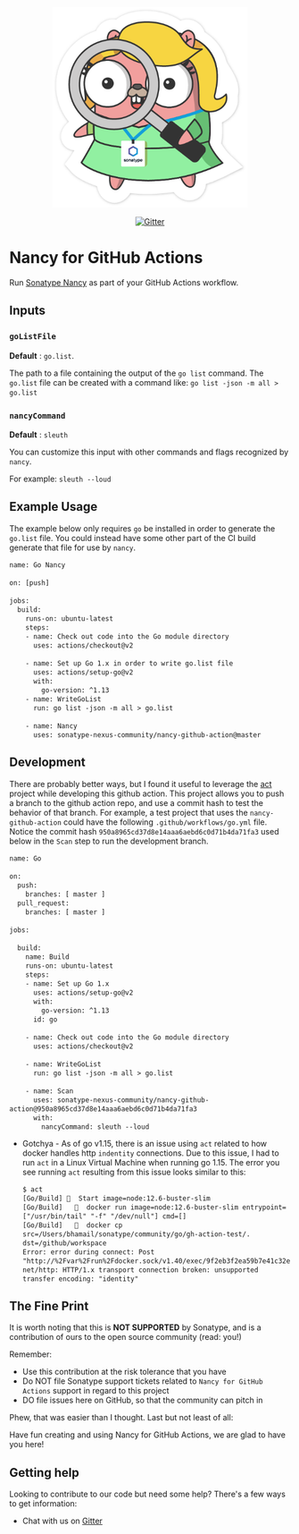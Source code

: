 <p align="center">
    <img src="https://github.com/sonatype-nexus-community/nancy/blob/master/docs/images/nancy.png" width="350"/>
</p>

<p align="center">
    <a href="https://gitter.im/sonatype-nexus-community/nancy?utm_source=badge&utm_medium=badge&utm_campaign=pr-badge"><img src="https://badges.gitter.im/sonatype-nexus-community/nancy.svg" alt="Gitter"></img></a>
</p>

# Nancy for GitHub Actions

Run [Sonatype Nancy](https://github.com/sonatype-nexus-community/nancy) as part of your GitHub Actions workflow.

## Inputs

### `goListFile`

**Default** : `go.list`. 

The path to a file containing the output of the `go list` command.
The `go.list` file can be created with a command like: `go list -json -m all > go.list`

### `nancyCommand`

**Default** : `sleuth` 

You can customize this input with other commands and flags recognized by `nancy`. 
 
For example: `sleuth --loud`

## Example Usage

The example below only requires `go` be installed in order to generate the `go.list` file. 
You could instead have some other part of the CI build generate that file for use by `nancy`.
```
name: Go Nancy

on: [push]

jobs:
  build:
    runs-on: ubuntu-latest
    steps:
    - name: Check out code into the Go module directory
      uses: actions/checkout@v2

    - name: Set up Go 1.x in order to write go.list file
      uses: actions/setup-go@v2
      with:
        go-version: ^1.13
    - name: WriteGoList
      run: go list -json -m all > go.list

    - name: Nancy
      uses: sonatype-nexus-community/nancy-github-action@master
```

## Development

There are probably better ways, but I found it useful to leverage the [act](https://github.com/nektos/act) project while developing
this github action. This project allows you to push a branch to the github action repo, and use a commit hash to test the behavior
of that branch. For example, a test project that uses the `nancy-github-action` could have the following `.github/workflows/go.yml` file. 
Notice the commit hash `950a8965cd37d8e14aaa6aebd6c0d71b4da71fa3` used below in the `Scan` step to run the 
development branch. 

```
name: Go

on:
  push:
    branches: [ master ]
  pull_request:
    branches: [ master ]

jobs:

  build:
    name: Build
    runs-on: ubuntu-latest
    steps:
    - name: Set up Go 1.x
      uses: actions/setup-go@v2
      with:
        go-version: ^1.13
      id: go

    - name: Check out code into the Go module directory
      uses: actions/checkout@v2

    - name: WriteGoList
      run: go list -json -m all > go.list

    - name: Scan
      uses: sonatype-nexus-community/nancy-github-action@950a8965cd37d8e14aaa6aebd6c0d71b4da71fa3
      with:
        nancyCommand: sleuth --loud
```
 
  * Gotchya - As of go v1.15, there is an issue using `act` related to how docker handles http `indentity`
  connections. Due to this issue, I had to run `act` in a Linux Virtual Machine when running go 1.15. The error 
  you see running `act` resulting from this issue looks similar to this:
    ```
    $ act 
    [Go/Build] 🚀  Start image=node:12.6-buster-slim
    [Go/Build]   🐳  docker run image=node:12.6-buster-slim entrypoint=["/usr/bin/tail" "-f" "/dev/null"] cmd=[]
    [Go/Build]   🐳  docker cp src=/Users/bhamail/sonatype/community/go/gh-action-test/. dst=/github/workspace
    Error: error during connect: Post "http://%2Fvar%2Frun%2Fdocker.sock/v1.40/exec/9f2eb3f2ea59b7e41c32efe56a90c2919fe4b459b3f1e763dd02686f797839da/start": net/http: HTTP/1.x transport connection broken: unsupported transfer encoding: "identity"
    ```

## The Fine Print

It is worth noting that this is **NOT SUPPORTED** by Sonatype, and is a contribution of ours
to the open source community (read: you!)

Remember:

* Use this contribution at the risk tolerance that you have
* Do NOT file Sonatype support tickets related to `Nancy for GitHub Actions` support in regard to this project
* DO file issues here on GitHub, so that the community can pitch in

Phew, that was easier than I thought. Last but not least of all:

Have fun creating and using Nancy for GitHub Actions, we are glad to have you here!

## Getting help

Looking to contribute to our code but need some help? There's a few ways to get information:

* Chat with us on [Gitter](https://gitter.im/sonatype-nexus-community/nancy)
